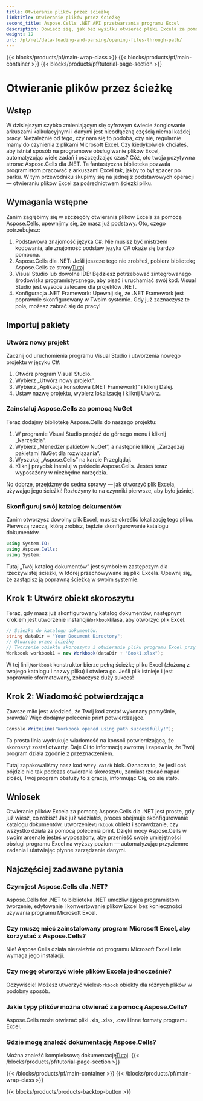 ```yaml
---
title: Otwieranie plików przez ścieżkę
linktitle: Otwieranie plików przez ścieżkę
second_title: Aspose.Cells .NET API przetwarzania programu Excel
description: Dowiedz się, jak bez wysiłku otwierać pliki Excela za pomocą Aspose.Cells dla .NET, korzystając ze szczegółowego przewodnika krok po kroku.
weight: 12
url: /pl/net/data-loading-and-parsing/opening-files-through-path/
---
```


{{< blocks/products/pf/main-wrap-class >}}
{{< blocks/products/pf/main-container >}}
{{< blocks/products/pf/tutorial-page-section >}}

# Otwieranie plików przez ścieżkę

## Wstęp
W dzisiejszym szybko zmieniającym się cyfrowym świecie żonglowanie arkuszami kalkulacyjnymi i danymi jest nieodłączną częścią niemal każdej pracy. Niezależnie od tego, czy nam się to podoba, czy nie, regularnie mamy do czynienia z plikami Microsoft Excel. Czy kiedykolwiek chciałeś, aby istniał sposób na programowe obsługiwanie plików Excel, automatyzując wiele zadań i oszczędzając czas? Cóż, oto twoja pozytywna strona: Aspose.Cells dla .NET. Ta fantastyczna biblioteka pozwala programistom pracować z arkuszami Excel tak, jakby to był spacer po parku. W tym przewodniku skupimy się na jednej z podstawowych operacji — otwieraniu plików Excel za pośrednictwem ścieżki pliku.
## Wymagania wstępne
 
Zanim zagłębimy się w szczegóły otwierania plików Excela za pomocą Aspose.Cells, upewnijmy się, że masz już podstawy. Oto, czego potrzebujesz:
1. Podstawowa znajomość języka C#: Nie musisz być mistrzem kodowania, ale znajomość podstaw języka C# okaże się bardzo pomocna.
2.  Aspose.Cells dla .NET: Jeśli jeszcze tego nie zrobiłeś, pobierz bibliotekę Aspose.Cells ze strony[Tutaj](https://releases.aspose.com/cells/net/).
3. Visual Studio lub dowolne IDE: Będziesz potrzebować zintegrowanego środowiska programistycznego, aby pisać i uruchamiać swój kod. Visual Studio jest wysoce zalecane dla projektów .NET.
4. Konfiguracja .NET Framework: Upewnij się, że .NET Framework jest poprawnie skonfigurowany w Twoim systemie.
Gdy już zaznaczysz te pola, możesz zabrać się do pracy!
## Importuj pakiety
### Utwórz nowy projekt
Zacznij od uruchomienia programu Visual Studio i utworzenia nowego projektu w języku C#:
1. Otwórz program Visual Studio.
2. Wybierz „Utwórz nowy projekt”.
3. Wybierz „Aplikacja konsolowa (.NET Framework)” i kliknij Dalej.
4. Ustaw nazwę projektu, wybierz lokalizację i kliknij Utwórz.
### Zainstaluj Aspose.Cells za pomocą NuGet
Teraz dodajmy bibliotekę Aspose.Cells do naszego projektu:
1. W programie Visual Studio przejdź do górnego menu i kliknij „Narzędzia”.
2. Wybierz „Menedżer pakietów NuGet”, a następnie kliknij „Zarządzaj pakietami NuGet dla rozwiązania”.
3. Wyszukaj „Aspose.Cells” na karcie Przeglądaj.
4. Kliknij przycisk instaluj w pakiecie Aspose.Cells. 
Jesteś teraz wyposażony w niezbędne narzędzia.

No dobrze, przejdźmy do sedna sprawy — jak otworzyć plik Excela, używając jego ścieżki! Rozłożymy to na czynniki pierwsze, aby było jaśniej.
### Skonfiguruj swój katalog dokumentów
Zanim otworzysz dowolny plik Excel, musisz określić lokalizację tego pliku. Pierwszą rzeczą, którą zrobisz, będzie skonfigurowanie katalogu dokumentów.

```csharp
using System.IO;
using Aspose.Cells;
using System;
```

Tutaj „Twój katalog dokumentów” jest symbolem zastępczym dla rzeczywistej ścieżki, w której przechowywane są pliki Excela. Upewnij się, że zastąpisz ją poprawną ścieżką w swoim systemie. 
## Krok 1: Utwórz obiekt skoroszytu 
 Teraz, gdy masz już skonfigurowany katalog dokumentów, następnym krokiem jest utworzenie instancji`Workbook`klasa, aby otworzyć plik Excel.

```csharp
// Ścieżka do katalogu dokumentów.
string dataDir = "Your Document Directory";
// Otwarcie przez ścieżkę
// Tworzenie obiektu skoroszytu i otwieranie pliku programu Excel przy użyciu ścieżki pliku
Workbook workbook1 = new Workbook(dataDir + "Book1.xlsx");
```

 W tej linii,`Workbook` konstruktor bierze pełną ścieżkę pliku Excel (złożoną z twojego katalogu i nazwy pliku) i otwiera go. Jeśli plik istnieje i jest poprawnie sformatowany, zobaczysz duży sukces!
## Krok 2: Wiadomość potwierdzająca
Zawsze miło jest wiedzieć, że Twój kod został wykonany pomyślnie, prawda? Więc dodajmy polecenie print potwierdzające.

```csharp
Console.WriteLine("Workbook opened using path successfully!");
```

Ta prosta linia wydrukuje wiadomość na konsoli potwierdzającą, że skoroszyt został otwarty. Daje Ci to informację zwrotną i zapewnia, że Twój program działa zgodnie z przeznaczeniem.

 Tutaj zapakowaliśmy nasz kod w`try-catch` blok. Oznacza to, że jeśli coś pójdzie nie tak podczas otwierania skoroszytu, zamiast rzucać napad złości, Twój program obsłuży to z gracją, informując Cię, co się stało.
## Wniosek
Otwieranie plików Excela za pomocą Aspose.Cells dla .NET jest proste, gdy już wiesz, co robisz! Jak już widziałeś, proces obejmuje skonfigurowanie katalogu dokumentów, utworzenie`Workbook` obiekt i sprawdzanie, czy wszystko działa za pomocą polecenia print. Dzięki mocy Aspose.Cells w swoim arsenale jesteś wyposażony, aby przenieść swoje umiejętności obsługi programu Excel na wyższy poziom — automatyzując przyziemne zadania i ułatwiając płynne zarządzanie danymi.
## Najczęściej zadawane pytania
### Czym jest Aspose.Cells dla .NET?
Aspose.Cells for .NET to biblioteka .NET umożliwiająca programistom tworzenie, edytowanie i konwertowanie plików Excel bez konieczności używania programu Microsoft Excel.
### Czy muszę mieć zainstalowany program Microsoft Excel, aby korzystać z Aspose.Cells?
Nie! Aspose.Cells działa niezależnie od programu Microsoft Excel i nie wymaga jego instalacji.
### Czy mogę otworzyć wiele plików Excela jednocześnie?
 Oczywiście! Możesz utworzyć wiele`Workbook` obiekty dla różnych plików w podobny sposób.
### Jakie typy plików można otwierać za pomocą Aspose.Cells?
Aspose.Cells może otwierać pliki .xls, .xlsx, .csv i inne formaty programu Excel.
### Gdzie mogę znaleźć dokumentację Aspose.Cells?
Można znaleźć kompleksową dokumentację[Tutaj](https://reference.aspose.com/cells/net/).
{{< /blocks/products/pf/tutorial-page-section >}}

{{< /blocks/products/pf/main-container >}}
{{< /blocks/products/pf/main-wrap-class >}}

{{< blocks/products/products-backtop-button >}}
